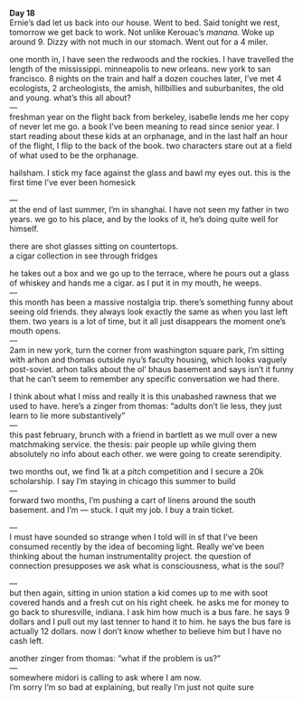 **Day 18**  
Ernie’s dad let us back into our house. Went to bed. Said tonight we rest, tomorrow we get back to work. Not unlike Kerouac’s *manana.* Woke up around 9\. Dizzy with not much in our stomach. Went out for a 4 miler. 

one month in, I have seen the redwoods and the rockies. I have travelled the length of the mississippi. minneapolis to new orleans. new york to san francisco. 8 nights on the train and half a dozen couches later, I’ve met 4 ecologists, 2 archeologists, the amish, hillbillies and suburbanites, the old and young. what’s this all about?  
—  
freshman year on the flight back from berkeley, isabelle lends me her copy of never let me go. a book I’ve been meaning to read since senior year. I start reading about these kids at an orphanage, and in the last half an hour of the flight, I flip to the back of the book. two characters stare out at a field of what used to be the orphanage.

hailsham. I stick my face against the glass and bawl my eyes out. this is the first time I’ve ever been homesick

—  
at the end of last summer, I’m in shanghai. I have not seen my father in two years. we go to his place, and by the looks of it, he’s doing quite well for himself. 

there are shot glasses sitting on countertops.  
a cigar collection in see through fridges

he takes out a box and we go up to the terrace, where he pours out a glass of whiskey and hands me a cigar. as I put it in my mouth, he weeps.  
—  
this month has been a massive nostalgia trip. there’s something funny about seeing old friends. they always look exactly the same as when you last left them. two years is a lot of time, but it all just disappears the moment one’s mouth opens.  
—  
2am in new york, turn the corner from washington square park, I’m sitting with arhon and thomas outside nyu’s faculty housing, which looks vaguely post-soviet. arhon talks about the ol’ bhaus basement and says isn’t it funny that he can’t seem to remember any specific conversation we had there. 

I think about what I miss and really it is this unabashed rawness that we used to have. here’s a zinger from thomas: “adults don’t lie less, they just learn to lie more substantively”   
—  
this past february, brunch with a friend in bartlett as we mull over a new matchmaking service. the thesis: pair people up while giving them absolutely no info about each other. we were going to create serendipity.

two months out, we find 1k at a pitch competition and I secure a 20k scholarship. I say I’m staying in chicago this summer to build  
—  
forward two months, I’m pushing a cart of linens around the south basement. and I’m — stuck. I quit my job. I buy a train ticket.

—  
I must have sounded so strange when I told will in sf that I’ve been consumed recently by the idea of becoming light. Really we’ve been thinking about the human instrumentality project. the question of connection presupposes we ask what is consciousness, what is the soul?

—  
but then again, sitting in union station a kid comes up to me with soot covered hands and a fresh cut on his right cheek. he asks me for money to go back to shuresville, indiana. I ask him how much is a bus fare. he says 9 dollars and I pull out my last tenner to hand it to him. he says the bus fare is actually 12 dollars. now I don’t know whether to believe him but I have no cash left. 

another zinger from thomas: ”what if the problem is us?”  
—  
somewhere midori is calling to ask where I am now.   
I’m sorry I’m so bad at explaining, but really I’m just not quite sure